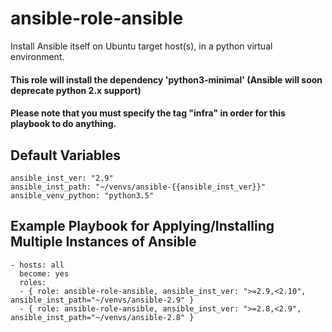 # ansible-role-ansible
Install Ansible itself on Ubuntu target host(s), in a python virtual environment.

#### This role will install the dependency 'python3-minimal' (Ansible will soon deprecate python 2.x support)

#### Please note that you must specify the tag "infra" in order for this playbook to do anything.

Default Variables
-----------------
    ansible_inst_ver: "2.9"
    ansible_inst_path: "~/venvs/ansible-{{ansible_inst_ver}}"
    ansible_venv_python: "python3.5"


Example Playbook for Applying/Installing Multiple Instances of Ansible
----------------------------------------------------------------------
    - hosts: all
      become: yes
      roles:
      - { role: ansible-role-ansible, ansible_inst_ver: ">=2.9,<2.10", ansible_inst_path="~/venvs/ansible-2.9" }
      - { role: ansible-role-ansible, ansible_inst_ver: ">=2.8,<2.9", ansible_inst_path="~/venvs/ansible-2.8" }